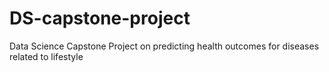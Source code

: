# DS-capstone-project
Data Science Capstone Project on predicting health outcomes for diseases related to lifestyle
